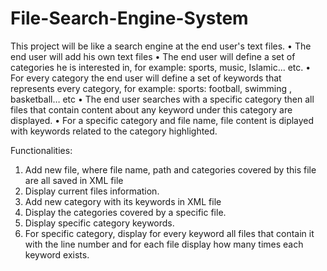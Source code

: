# File-Search-Engine-System

This project will be like a search engine at the end user's text files.
• The end user will add his own text files
• The end user will define a set of categories he is interested in, for example: sports, music, Islamic... etc.
• For every category the end user will define a set of keywords that represents every category, for example: sports: football, swimming , basketball… etc
• The end user searches with a specific category then all files that contain content about any keyword under this category are displayed.
• For a specific category and file name, file content is diplayed with keywords related to the category highlighted.

Functionalities:
1. Add new file, where file name, path and categories covered by this file are all saved in XML file
2. Display current files information.
3. Add new category with its keywords in XML file
4. Display the categories covered by a specific file.
5. Display specific category keywords.
6. For specific category, display for every keyword all files that contain it with the line number and for each file display how many times each keyword exists.
